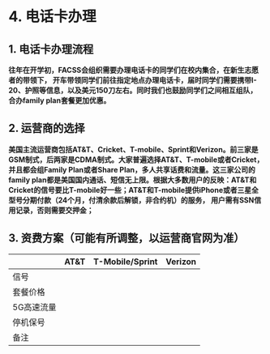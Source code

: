 # 4. 电话卡办理

## 1. 电话卡办理流程

**往年在开学初，FACSS会组织需要办理电话卡的同学们在校内集合，在新生志愿者的带领下， 开车带领同学们前往指定地点办理电话卡，届时同学们需要携带I-20、护照等信息，以及美元150刀左右。同时我们也鼓励同学们之间相互组队，合办family plan套餐更加优惠。**

## **2. 运营商的选择**

**美国主流运营商包括AT\&T、Cricket、T-mobile、Sprint和Verizon。前三家是GSM制式，后两家是CDMA制式。大家普遍选择AT\&T、T-mobile或者Cricket，并且都会组Family Plan或者Share Plan，多人共享话费和流量。这三家公司的family plan都是美国国内通话、短信无上限。根据大多数用户的反映：AT\&T和Cricket的信号要比T-mobile好一些；AT\&T和T-mobile提供iPhone或者三星全型号分期付款（24个月，付清余款后解锁，非合约机）的服务， 用户需有SSN信用记录，否则需要交押金；**

## **3. 资费方案（可能有所调整，以运营商官网为准）**

|        | AT\&T | T-Mobile/Sprint | Verizon |
| ------ | ----- | --------------- | ------- |
| 信号     |       |                 |         |
| 套餐价格   |       |                 |         |
| 5G高速流量 |       |                 |         |
| 停机保号   |       |                 |         |
| 备注     |       |                 |         |
